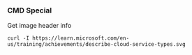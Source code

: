### CMD Special ###

Get image header info 
~~~
curl -I https://learn.microsoft.com/en-us/training/achievements/describe-cloud-service-types.svg
~~~
